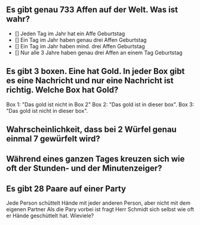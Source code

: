 
## Es gibt genau 733 Affen auf der Welt. Was ist wahr?
- [] Jeden Tag im Jahr hat ein Affe Geburtstag
- [] Ein Tag im Jahr haben genau drei Affen Geburtstag
- [] Ein Tag im Jahr haben mind. drei Affen Geburtstag
- [] Nur alle 3 Jahre haben genau drei Affen an einem Tag Geburtstag

## Es gibt 3 boxen. Eine hat Gold. In jeder Box gibt es eine Nachricht und nur eine Nachricht ist richtig. Welche Box hat Gold?
Box 1: "Das gold ist nicht in Box 2"
Box 2: "Das gold ist in dieser box".
Box 3: "Das gold ist nicht in dieser box".

## Wahrscheinlichkeit, dass bei 2 Würfel genau einmal 7 gewürfelt wird?

## Während eines ganzen Tages kreuzen sich wie oft der Stunden- und der Minutenzeiger?

## Es gibt 28 Paare auf einer Party
Jede Person schüttelt Hände mit jeder anderen Person, aber nicht mit dem eigenen Partner
Als die Pary vorbei ist fragt Herr Schmidt sich selbst wie oft er Hände geschüttelt hat. Wieviele?


